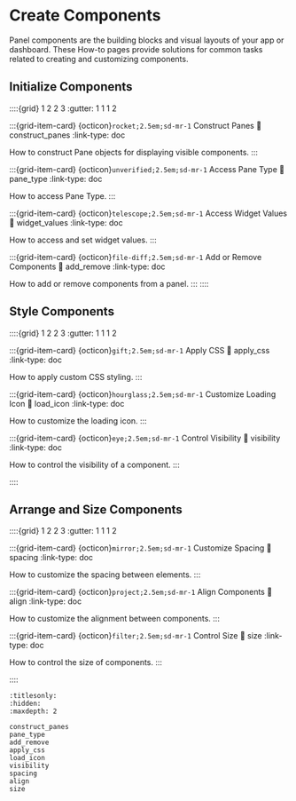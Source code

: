 # Create Components

Panel components are the building blocks and visual layouts of your app or dashboard. These How-to pages provide solutions for common tasks related to creating and customizing components.

## Initialize Components

::::{grid} 1 2 2 3
:gutter: 1 1 1 2

:::{grid-item-card} {octicon}`rocket;2.5em;sd-mr-1` Construct Panes
:link: construct_panes
:link-type: doc

How to construct Pane objects for displaying visible components.
:::

:::{grid-item-card} {octicon}`unverified;2.5em;sd-mr-1` Access Pane Type
:link: pane_type
:link-type: doc

How to access Pane Type.
:::

:::{grid-item-card} {octicon}`telescope;2.5em;sd-mr-1` Access Widget Values
:link: widget_values
:link-type: doc

How to access and set widget values.
:::

:::{grid-item-card} {octicon}`file-diff;2.5em;sd-mr-1` Add or Remove Components
:link: add_remove
:link-type: doc

How to add or remove components from a panel.
:::
::::

## Style Components

::::{grid} 1 2 2 3
:gutter: 1 1 1 2

:::{grid-item-card} {octicon}`gift;2.5em;sd-mr-1` Apply CSS
:link: apply_css
:link-type: doc

How to apply custom CSS styling.
:::

:::{grid-item-card} {octicon}`hourglass;2.5em;sd-mr-1` Customize Loading Icon
:link: load_icon
:link-type: doc

How to customize the loading icon.
:::

:::{grid-item-card} {octicon}`eye;2.5em;sd-mr-1` Control Visibility
:link: visibility
:link-type: doc

How to control the visibility of a component.
:::

::::

## Arrange and Size Components

::::{grid} 1 2 2 3
:gutter: 1 1 1 2

:::{grid-item-card} {octicon}`mirror;2.5em;sd-mr-1` Customize Spacing
:link: spacing
:link-type: doc

How to customize the spacing between elements.
:::

:::{grid-item-card} {octicon}`project;2.5em;sd-mr-1` Align Components
:link: align
:link-type: doc

How to customize the alignment between components.
:::

:::{grid-item-card} {octicon}`filter;2.5em;sd-mr-1` Control Size
:link: size
:link-type: doc

How to control the size of components.
:::

::::


```{toctree}
:titlesonly:
:hidden:
:maxdepth: 2

construct_panes
pane_type
add_remove
apply_css
load_icon
visibility
spacing
align
size
```
